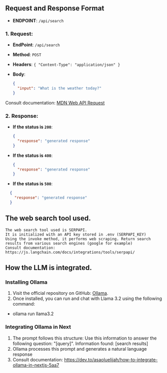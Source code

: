 
## Request and Response Format

- **ENDPOINT**: `/api/search`

### 1. Request:
   - **EndPoint**: `/api/search`
   - **Method**: `POST`
   - **Headers**: `{ "Content-Type": "application/json" }`
   - **Body**:  

     ```json
     {
       "input": "What is the weather today?"
     }
     ```

   Consult documentation: [MDN Web API Request](https://developer.mozilla.org/es/docs/Web/API/Request)
       
### 2. Response:

- **If the status is `200`**:  
  ```json
  {
    "response": "generated response"
  }
  ```
- **If the status is `400`**:  
  ```json
  {
    "response": "generated response"
  }
  ```
- **If the status is `500`**:  
```json
  {
    "response": "generated response"
  }
```

## The web search tool used.
    The web search tool used is SERPAPI.
    It is initialized with an API key stored in .env (SERPAPI_KEY)
    Using the invoke method, it performs web scraping. Return search results from various search engines (google for example)
    Consult documentation: https://js.langchain.com/docs/integrations/tools/serpapi/

## How the LLM is integrated.

### Installing Ollama 

1. Visit the official repository on GitHub: [Ollama](https://github.com/ollama/ollama). 
2. Once installed, you can run and chat with Llama 3.2 using the following command:
- ollama run llama3.2

### Integrating Ollama in Next
1. The prompt follows this structure: Use this information to answer the following question: "[query]". Information found: [search results]
2. Ollama processes this prompt and generates a natural language response
3. Consult documentation: https://dev.to/asaoluelijah/how-to-integrate-ollama-in-nextjs-5aa7


